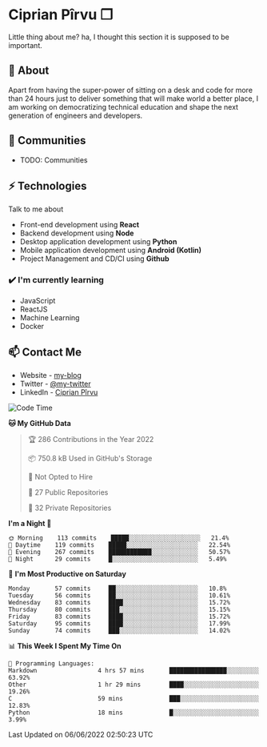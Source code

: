 # Ciprian Pîrvu ❐

Little thing about me? ha, I thought this section it is supposed to be important.

## 🧐 About

Apart from having the super-power of sitting on a desk and code for more than 24 hours just to deliver something that will make world a better place, I am working on democratizing technical education and shape the next generation of engineers and developers.

## 👯 Communities

-   TODO: Communities

## ⚡ Technologies

Talk to me about

-   Front-end development using **React**
-   Backend development using **Node**
-   Desktop application development using **Python**
-   Mobile application development using **Android (Kotlin)**
-   Project Management and CD/CI using **Github**

### ✔️ I'm currently learning

-   JavaScript
-   ReactJS
-   Machine Learning
-   Docker

## 📫 Contact Me

-   Website - [my-blog]()
-   Twitter - [@my-twitter]()
-   LinkedIn - [Ciprian Pîrvu](https://www.linkedin.com/in/p%C3%AErvu-ciprian-cristian-4415991b1/)

<!--START_SECTION:waka-->
![Code Time](http://img.shields.io/badge/Code%20Time-1%2C230%20hrs%2046%20mins-blue)

**🐱 My GitHub Data** 

> 🏆 286 Contributions in the Year 2022
 > 
> 📦 750.8 kB Used in GitHub's Storage 
 > 
> 🚫 Not Opted to Hire
 > 
> 📜 27 Public Repositories 
 > 
> 🔑 32 Private Repositories  
 > 
**I'm a Night 🦉** 

```text
🌞 Morning    113 commits    █████░░░░░░░░░░░░░░░░░░░░   21.4% 
🌆 Daytime    119 commits    █████░░░░░░░░░░░░░░░░░░░░   22.54% 
🌃 Evening    267 commits    ████████████░░░░░░░░░░░░░   50.57% 
🌙 Night      29 commits     █░░░░░░░░░░░░░░░░░░░░░░░░   5.49%

```
📅 **I'm Most Productive on Saturday** 

```text
Monday       57 commits     ██░░░░░░░░░░░░░░░░░░░░░░░   10.8% 
Tuesday      56 commits     ██░░░░░░░░░░░░░░░░░░░░░░░   10.61% 
Wednesday    83 commits     ████░░░░░░░░░░░░░░░░░░░░░   15.72% 
Thursday     80 commits     ███░░░░░░░░░░░░░░░░░░░░░░   15.15% 
Friday       83 commits     ████░░░░░░░░░░░░░░░░░░░░░   15.72% 
Saturday     95 commits     ████░░░░░░░░░░░░░░░░░░░░░   17.99% 
Sunday       74 commits     ███░░░░░░░░░░░░░░░░░░░░░░   14.02%

```


📊 **This Week I Spent My Time On** 

```text
💬 Programming Languages: 
Markdown                 4 hrs 57 mins       ████████████████░░░░░░░░░   63.92% 
Other                    1 hr 29 mins        ████░░░░░░░░░░░░░░░░░░░░░   19.26% 
C                        59 mins             ███░░░░░░░░░░░░░░░░░░░░░░   12.83% 
Python                   18 mins             █░░░░░░░░░░░░░░░░░░░░░░░░   3.99%

```


 Last Updated on 06/06/2022 02:50:23 UTC
<!--END_SECTION:waka-->
